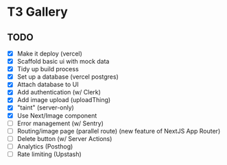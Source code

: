 # T3 Gallery

## TODO

- [x] Make it deploy (vercel)
- [x] Scaffold basic ui with mock data
- [x] Tidy up build process
- [x] Set up a database (vercel postgres)
- [x] Attach database to UI
- [x] Add authentication (w/ Clerk)
- [x] Add image upload (uploadThing)
- [x] "taint" (server-only)
- [x] Use Next/Image component
- [ ] Error management (w/ Sentry)
- [ ] Routing/image page (parallel route) (new feature of NextJS App Router)
- [ ] Delete button (w/ Server Actions)
- [ ] Analytics (Posthog)
- [ ] Rate limiting (Upstash)
